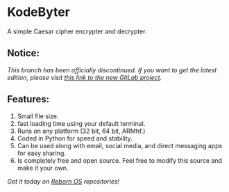 # KodeByter
A simple Caesar cipher encrypter and decrypter.

## Notice:
_This branch has been officially discontinued. If you want to get the latest edition, please visit [this link to the new GitLab project](https://TriVoxel.page.link/kodebyter)._

## Features:
1) Small file size.
2) fast loading time using your default terminal.
3) Runs on any platform (32 bit, 64 bit, ARMhf.)
4) Coded in Python for speed and stability.
5) Can be used along with email, social media, and direct messaging apps for easy sharing.
6) Is completely free and open source. Feel free to modify this source and make it your own.

_Get it today on [Reborn OS](https://rebornos.wordpress.com) repositories!_

